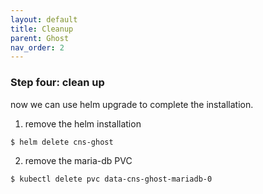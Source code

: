 ```yaml
---
layout: default
title: Cleanup
parent: Ghost
nav_order: 2
---
```


### Step four: clean up


now we can use helm upgrade to complete the installation.

1. remove the helm installation

```console
$ helm delete cns-ghost
```

2. remove the maria-db PVC

```console
$ kubectl delete pvc data-cns-ghost-mariadb-0
```